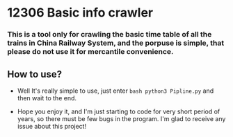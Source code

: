 # 12306 Basic info crawler
### This is a tool only for crawling the basic time table of all the trains in China Railway System, and the porpuse is simple, that please do not use it for mercantile convenience.


## How to use?
* Well It's really simple to use, just enter ```bash
python3 Pipline.py``` and then wait to the end.

* Hope you enjoy it, and I'm just starting to code for very short period of years, so there must be few bugs in the program. I'm glad to receive any issue about this project!

	
